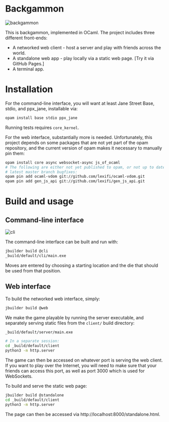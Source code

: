 # Backgammon

![backgammon](https://leviroth.github.io/backgammon/images/game.png)

This is backgammon, implemented in OCaml. The project includes three different
front-ends:

- A networked web client - host a server and play with friends across the
  world.
- A standalone web app - play locally via a static web page. [Try it via
  GitHub Pages.]
- A terminal app.

# Installation

For the command-line interface, you will want at least Jane Street Base, stdio,
and ppx\_jane, installable via:

```bash
opam install base stdio ppx_jane
```

Running tests requires `core_kernel`.

For the web interface, substantially more is needed. Unfortunately, this project
depends on some packages that are not yet part of the opam repository, and the
current version of opam makes it necessary to manually pin them:

```bash
opam install core async websocket-async js_of_ocaml
# The following are either not yet published to opam, or not up to date with the
# latest master branch bugfixes:
opam pin add ocaml-vdom git://github.com/lexifi/ocaml-vdom.git
opam pin add gen_js_api git://github.com/lexifi/gen_js_api.git
```

# Build and usage

## Command-line interface

![cli](https://leviroth.github.io/backgammon/images/cli_game.png)

The command-line interface can be built and run with:

```bash
jbuilder build @cli
_build/default/cli/main.exe
```

Moves are entered by choosing a starting location and the die that should be
used from that position.

## Web interface

To build the networked web interface, simply:

```bash
jbuilder build @web
```

We make the game playable by running the server executable, and separately
serving static files from the `client/` build directory:

```bash
_build/default/server/main.exe

# In a separate session:
cd _build/default/client
python3 -m http.server
```

The game can then be accessed on whatever port is serving the web client. If
you want to play over the Internet, you will need to make sure that your friends
can access this port, as well as port 3000 which is used for WebSockets.

To build and serve the static web page:

```bash
jbuilder build @standalone
cd _build/default/client
python3 -m http.server
```

The page can then be accessed via http://localhost:8000/standalone.html.

